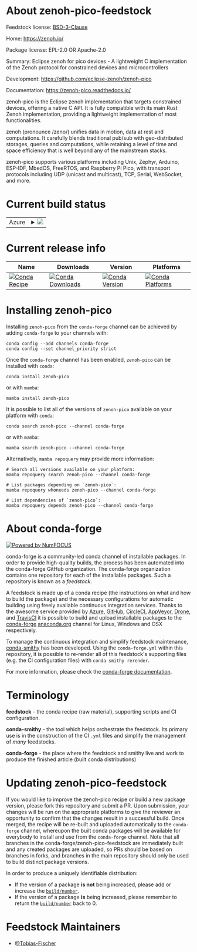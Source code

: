 About zenoh-pico-feedstock
==========================

Feedstock license: [BSD-3-Clause](https://github.com/conda-forge/zenoh-pico-feedstock/blob/main/LICENSE.txt)

Home: https://zenoh.io/

Package license: EPL-2.0 OR Apache-2.0

Summary: Eclipse zenoh for pico devices - A lightweight C implementation of the Zenoh protocol
for constrained devices and microcontrollers

Development: https://github.com/eclipse-zenoh/zenoh-pico

Documentation: https://zenoh-pico.readthedocs.io/

zenoh-pico is the Eclipse zenoh implementation that targets constrained devices,
offering a native C API. It is fully compatible with its main Rust Zenoh implementation,
providing a lightweight implementation of most functionalities.

zenoh (pronounce /zeno/) unifies data in motion, data at rest and computations.
It carefully blends traditional pub/sub with geo-distributed storages, queries and
computations, while retaining a level of time and space efficiency that is well
beyond any of the mainstream stacks.

zenoh-pico supports various platforms including Unix, Zephyr, Arduino, ESP-IDF,
MbedOS, FreeRTOS, and Raspberry Pi Pico, with transport protocols including
UDP (unicast and multicast), TCP, Serial, WebSocket, and more.

Current build status
====================


<table>
    
  <tr>
    <td>Azure</td>
    <td>
      <details>
        <summary>
          <a href="https://dev.azure.com/conda-forge/feedstock-builds/_build/latest?definitionId=26025&branchName=main">
            <img src="https://dev.azure.com/conda-forge/feedstock-builds/_apis/build/status/zenoh-pico-feedstock?branchName=main">
          </a>
        </summary>
        <table>
          <thead><tr><th>Variant</th><th>Status</th></tr></thead>
          <tbody><tr>
              <td>linux_64</td>
              <td>
                <a href="https://dev.azure.com/conda-forge/feedstock-builds/_build/latest?definitionId=26025&branchName=main">
                  <img src="https://dev.azure.com/conda-forge/feedstock-builds/_apis/build/status/zenoh-pico-feedstock?branchName=main&jobName=linux&configuration=linux%20linux_64_" alt="variant">
                </a>
              </td>
            </tr><tr>
              <td>osx_64</td>
              <td>
                <a href="https://dev.azure.com/conda-forge/feedstock-builds/_build/latest?definitionId=26025&branchName=main">
                  <img src="https://dev.azure.com/conda-forge/feedstock-builds/_apis/build/status/zenoh-pico-feedstock?branchName=main&jobName=osx&configuration=osx%20osx_64_" alt="variant">
                </a>
              </td>
            </tr>
          </tbody>
        </table>
      </details>
    </td>
  </tr>
</table>

Current release info
====================

| Name | Downloads | Version | Platforms |
| --- | --- | --- | --- |
| [![Conda Recipe](https://img.shields.io/badge/recipe-zenoh--pico-green.svg)](https://anaconda.org/conda-forge/zenoh-pico) | [![Conda Downloads](https://img.shields.io/conda/dn/conda-forge/zenoh-pico.svg)](https://anaconda.org/conda-forge/zenoh-pico) | [![Conda Version](https://img.shields.io/conda/vn/conda-forge/zenoh-pico.svg)](https://anaconda.org/conda-forge/zenoh-pico) | [![Conda Platforms](https://img.shields.io/conda/pn/conda-forge/zenoh-pico.svg)](https://anaconda.org/conda-forge/zenoh-pico) |

Installing zenoh-pico
=====================

Installing `zenoh-pico` from the `conda-forge` channel can be achieved by adding `conda-forge` to your channels with:

```
conda config --add channels conda-forge
conda config --set channel_priority strict
```

Once the `conda-forge` channel has been enabled, `zenoh-pico` can be installed with `conda`:

```
conda install zenoh-pico
```

or with `mamba`:

```
mamba install zenoh-pico
```

It is possible to list all of the versions of `zenoh-pico` available on your platform with `conda`:

```
conda search zenoh-pico --channel conda-forge
```

or with `mamba`:

```
mamba search zenoh-pico --channel conda-forge
```

Alternatively, `mamba repoquery` may provide more information:

```
# Search all versions available on your platform:
mamba repoquery search zenoh-pico --channel conda-forge

# List packages depending on `zenoh-pico`:
mamba repoquery whoneeds zenoh-pico --channel conda-forge

# List dependencies of `zenoh-pico`:
mamba repoquery depends zenoh-pico --channel conda-forge
```


About conda-forge
=================

[![Powered by
NumFOCUS](https://img.shields.io/badge/powered%20by-NumFOCUS-orange.svg?style=flat&colorA=E1523D&colorB=007D8A)](https://numfocus.org)

conda-forge is a community-led conda channel of installable packages.
In order to provide high-quality builds, the process has been automated into the
conda-forge GitHub organization. The conda-forge organization contains one repository
for each of the installable packages. Such a repository is known as a *feedstock*.

A feedstock is made up of a conda recipe (the instructions on what and how to build
the package) and the necessary configurations for automatic building using freely
available continuous integration services. Thanks to the awesome service provided by
[Azure](https://azure.microsoft.com/en-us/services/devops/), [GitHub](https://github.com/),
[CircleCI](https://circleci.com/), [AppVeyor](https://www.appveyor.com/),
[Drone](https://cloud.drone.io/welcome), and [TravisCI](https://travis-ci.com/)
it is possible to build and upload installable packages to the
[conda-forge](https://anaconda.org/conda-forge) [anaconda.org](https://anaconda.org/)
channel for Linux, Windows and OSX respectively.

To manage the continuous integration and simplify feedstock maintenance,
[conda-smithy](https://github.com/conda-forge/conda-smithy) has been developed.
Using the ``conda-forge.yml`` within this repository, it is possible to re-render all of
this feedstock's supporting files (e.g. the CI configuration files) with ``conda smithy rerender``.

For more information, please check the [conda-forge documentation](https://conda-forge.org/docs/).

Terminology
===========

**feedstock** - the conda recipe (raw material), supporting scripts and CI configuration.

**conda-smithy** - the tool which helps orchestrate the feedstock.
                   Its primary use is in the construction of the CI ``.yml`` files
                   and simplify the management of *many* feedstocks.

**conda-forge** - the place where the feedstock and smithy live and work to
                  produce the finished article (built conda distributions)


Updating zenoh-pico-feedstock
=============================

If you would like to improve the zenoh-pico recipe or build a new
package version, please fork this repository and submit a PR. Upon submission,
your changes will be run on the appropriate platforms to give the reviewer an
opportunity to confirm that the changes result in a successful build. Once
merged, the recipe will be re-built and uploaded automatically to the
`conda-forge` channel, whereupon the built conda packages will be available for
everybody to install and use from the `conda-forge` channel.
Note that all branches in the conda-forge/zenoh-pico-feedstock are
immediately built and any created packages are uploaded, so PRs should be based
on branches in forks, and branches in the main repository should only be used to
build distinct package versions.

In order to produce a uniquely identifiable distribution:
 * If the version of a package **is not** being increased, please add or increase
   the [``build/number``](https://docs.conda.io/projects/conda-build/en/latest/resources/define-metadata.html#build-number-and-string).
 * If the version of a package **is** being increased, please remember to return
   the [``build/number``](https://docs.conda.io/projects/conda-build/en/latest/resources/define-metadata.html#build-number-and-string)
   back to 0.

Feedstock Maintainers
=====================

* [@Tobias-Fischer](https://github.com/Tobias-Fischer/)

